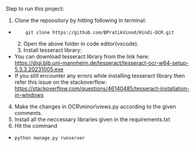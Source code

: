 Step to run this project:

  1. Clone the repoository by hitting following in terminal:
*         git clone https://github.com/BPratikVinod/Hindi-OCR.git
  2. Open the above folder in code editor(vscode).
  3. Install tesseract library:
*    You can download tesseract library from the link here:
            https://digi.bib.uni-mannheim.de/tesseract/tesseract-ocr-w64-setup-5.3.3.20231005.exe
*    If you still encounter any errors while installing tesseract library then refer this issue on the stackoverflow:
            https://stackoverflow.com/questions/46140485/tesseract-installation-in-windows
  4. Make the changes in OCR\minor\views.py according to the given comments.
  5. Install all the neccessary libraries given in the requirements.txt
  6. Hit the command
  *     python manage.py runserver
